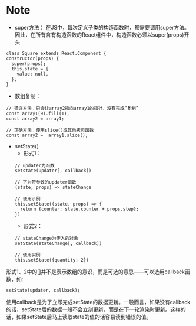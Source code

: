 # Note

- super方法：
  在JS中，每次定义子类的构造函数时，都需要调用super方法。因此，在所有含有构造函数的React组件中，构造函数必须以super(props)开头
  
```
class Square extends React.Component {
constructor(props) {
  super(props);
  this.state = {
    value: null,
  };
}
```

- 数组复制：
```
// 错误方法：只会让array2指向array1的指针，没有完成“复制”
const array1(9).fill(1);
const array2 = array1;

// 正确方法：使用slice()或其他拷贝函数
const array2 =  array1.slice();
```

- setState()
  - 形式1：
  ```
  // updater为函数
  setstate(updater[, callback])
  
  // 下为带参数的updater函数
  (state, props) => stateChange
  
  // 使用示例
  this.setState((state, props) => {
    return {counter: state.counter + props.step};
  })
  ```
  - 形式2：
  ```
  // stateChange为传入的对象
  setState(stateChange[, callback])
  
  // 使用实例
  this.setState({quantity: 2})
  ```
形式1、2中的[]并不是表示数组的意识，而是可选的意思——可以选用callback函数，如:
```
setState(updater, callback);
```
使用callback是为了立即完成setState的数据更新。一般而言，如果没有callback的话，setState后的数据一般不会立刻更新，而是在下一轮渲染时更新。这样的话，如果setState后马上读取state的值的话容易读到错误的值。
